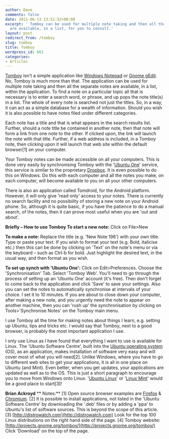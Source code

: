 ```yaml
---
author: Dave
comments: false
date: 2011-06-13 13:51:52+00:00
excerpt: ' Tomboy can be used for multiple note taking and then all the separate notes
  are available, in a list, for you to consult.'
layout: post
redirect_from: /tomboy
slug: tomboy
title: Tomboy
wordpress_id: 661
categories:
- Articles
---
```


[Tomboy](http://projects.gnome.org/tomboy/?pagewanted=all) isn't a simple application like [Windows Notepad](http://en.wikipedia.org/wiki/Notepad_%28software%29) or [Gnome gEdit](http://projects.gnome.org/gedit/). No, Tomboy is much more than that. The application can be used for multiple note taking and then all the separate notes are available, in a list, within the application. To find a note on a particular topic all that is necessary is to enter a search word, or phrase, and up pops the note title(s) in a list. The whole of every note is searched not just the titles. So, in a way, it can act as a simple database for a wealth of information. Should you wish it is also possible to have notes filed under different categories.

Each note has a title and that is what appears in the search results list. Further, should a note title be contained in another note, then that note will form a link from one note to the other. If clicked upon, the link will launch the note with that title. Further, if a web address is included, in a Tomboy note, then clicking upon it will launch that web site within the default browser[1] on your computer.

Your Tomboy notes can be made accessible on all your computers. This is done very easily by synchronising Tomboy with the '[Ubuntu One](https://one.ubuntu.com/)' service, this service is similar to the proprietary [Dropbox](http://www.dropbox.com/). It is even possible to do this on Windows. Do this with each computer and all the notes you make, on each computer, will become available to you on all your other computers.

There is also an application called Tomdroid, for the Android platform. However, it will only give 'read only' access to your notes. There is currently no search facility and no possibility of storing a new note on your Android phone. So, although it is quite basic, if you have the patience to do a manual search, of the notes, then it can prove most useful when you are 'out and about'.

**Briefly – How to use Tomboy
To start a new note:**
Click on File>New

**To make a note:**
Replace the title (e.g. 'New Note 196') with your own title.
Type or paste your text. If you wish to format your text (e.g. Bold, italicise etc.) then this can be done by clicking on 'Text' on the note's menu or via the keyboard – such as Ctrl-b for bold. Just highlight the desired text, in the usual way, and then format as you wish.

**To set up synch with 'Ubuntu One':**
Click on Edit>Preferences. Choose the 'Synchronisation' Tab. Select 'Tomboy Web'.
You'll need to go through the process of setting up an 'Ubuntu One' account (it's free). Then don't forget to come back to the application and click 'Save' to save your settings. Also you can set the notes to automatically synchronise at intervals of your choice. I set it to 10 minutes. If you are about to close down your computer, after making a new note, and you urgently need the note to appear on another machine, then you can 'rush up' the synchronisation by clicking on Tools>'Synchronise Notes' on the Tomboy main menu.

I use Tomboy all the time for making notes about things I learn, e.g. setting up Ubuntu, tips and tricks etc. I would say that Tomboy, next to a good browser, is probably the most important application I use.

I only use Linux as I have found that everything I want to use is available for Linux. The 'Ubuntu Software Centre', built into the [Ubuntu operating system](http://www.ubuntu.com/) (OS), as an application, makes installation of software very easy and will cover most of what you will need[2]. Unlike Windows, where you have to go to different web sites to get your applications, it is all in one place on Ubuntu (and Mint). Even better, when you get updates, your applications are updated as well as to the OS. This is just a short paragraph to encourage you to move from Windows onto Linux. '[Ubuntu Linux](http://www.ubuntu.com/)' or '[Linux Mint](http://www.linuxmint.com/)' would be a good place to start[3]!

**Brian Ackroyd**
**
Notes:**
[1] Open source browser examples are [Firefox](http://www.mozilla.com/en-US/firefox/new/) & [Chromium](http://www.chromium.org/Home).
[2] It is possible to install applications, not listed in the 'Ubuntu Software Centre' by downloading the '.deb' files or by adding a 'ppa' to Ubuntu's list of software sources. This is beyond the scope of this article.
[3] [http://distrowatch.com](http://distrowatch.com) Look for the top 100 Linux distributions on the right hand side of the page.
[4] Tomboy website: [http://projects.gnome.org/tomboy/](http://projects.gnome.org/tomboy/) Click 'Download' on the top of the page.

